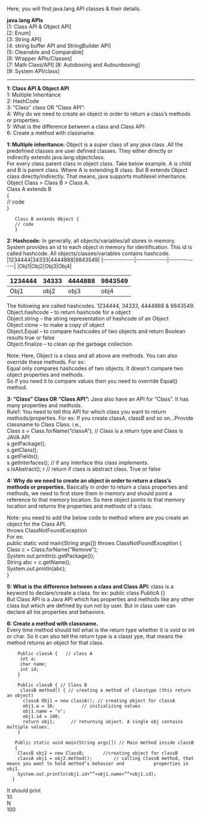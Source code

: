 Here, you will find java.lang API classes & their details. 

**java.lang APIs**  
[1: Class  API & Object API]  
[2: Enum]  
[3: String API]  
[4: string buffer API and StringBuilder API]  
[5: Cleanable and Comparable]  
[6: Wrapper APIs/Classes]   
[7: Math Class/API]
[8: Autoboxing and Autounboxing]  
[9: System API/class]

*****************************************************************************  
**1: Class API & Object API**  
1: Multiple Inheritance  
2: HashCode  
3: “Class” class OR “Class API”:  
4: Why do we need to create an object in order to return a class’s methods or properties.   
5: What is the difference between a class and Class API:  
6: Create a method with classname.

**1: Multiple inheritance:**  Object is a super class of any java class .All the predefined classes are user defined classes. They either directly or indirectly extends java.lang.objectclass.  
For every class parent class in object class. Take below example. A is child and B is parent class. Where A is extending B class. But B extends Object class directly/indirectly. That means, java supports multilevel inheritance.  
Object Class > Class B > Class A.  
       Class A extends B  
       {  
       // code  
       }
       
       Class B extends Object {  
       // code   
       }

**2: Hashcode:** In generally, all objects/variables/all stores in memory. System provides an id to each object in memory for identification. This id is called hashcode. All objects/classes/variables contains hashcode. 
|1234444|34333|4444888|9843549|
|-------------|-------------|-------------|
|Obj1|Obj2|Obj3|Obj4|

| 1234444        |      34333      |  4444888 | 9843549 |
| ------------- |-------------| -----|------------|
| Obj1 | obj2 |obj3 | obj4 |

The following are called hashcodes. 1234444,  34333,  4444888 & 9843549.  
Object.hashcode – to return hashcode for a object  
Object.string – the string representation of hashcode of an Object  
Object.clone – to make a copy of object  
Object.Equal – to compare hashcodes of two objects and return Boolean results true or false  
Object.finalize – to clean up the garbage collection.

Note: Here, Object is a class and all above are methods. You can also override these methods. For ex:  
Equal only compares hashcodes of two objects. It doesn’t compare two object properties and methods.   
So if you need it to compare values then you need to override Equal() method.

**3: “Class” Class OR “Class API”:** Java also have an API for “Class”. It has many properties and methods.   
Rule1: You need to tell this API  for which class you want to return methods/properties.  For ex: If you create classA, classB and so on…Provide classname to Class Class. i.e.,  
Class s = Class.forName(“classA”);  // Class is a return type and Class is JAVA API    
s.getPackage();  
s.getClass();  
s.getFields();  
s.getInterfaces(); // if any interface this class implements.  
s.IsAbstract(); r // return if class is abstract class. True or false

**4: Why do we need to create an object in order to return a class’s methods or properties.**  Basically in order to return a class properties and methods, we need to first store them in memory and should point a reference to that memory location. So here object points to that memory location and returns the properties and methods of a class.

Note: you need to add the below code to method where are you create an object for the Class API.  
throws ClassNotFoundException  
For ex:    
        public static void  main(String args[]) throws ClassNotFoundException {    
         Class c = Class.forName("Remove");  
         System.out.println(c.getPackage());  
         String abc = c.getName();  
         System.out.println(abc);  
        }

**5: What is the difference between a class and Class API:** class is a keyword to declare/create a class. for ex: public class PublicA {}  
But Class API is a Java API which has properties and methods like any other class but which are defined by sun not by user. But in class user can declare all his properties and behaviors.

**6: Create a method with classname.**  
Every time method should tell what is the return type whether it is void or int or char. So it can also  tell the return type is a classt ype, that means the method returns an object for that class.

        Public classA {   // class A   
         int a;  
         char name;  
         int id;  
        }

        Public classB { // Class B  
         classB method() { // creating a method of classtype (this return an object)  
          classA Obj1 = new classA(); // creating object for classA  
          obj1.a = 10; 			// initializing values  
          obj1.name = ‘n’;  
          obj1.id = 100;  
          return obj1;		// returning object. A single obj contains 							multiple values.	  
        }

       Public static void main(String args[]) // Main method inside classB  
       {  
        ClassB obj2 = new ClassB;  		//creating object for classB   
        classA obj1 = obj2.method();		// calling classB method, that means you want to hold method’s behavior and           properties in obj1.   
        System.out.println(obj1.id+””+obj1.name+””+obj1.id);  
      }

It should print   
10  
N  
100
